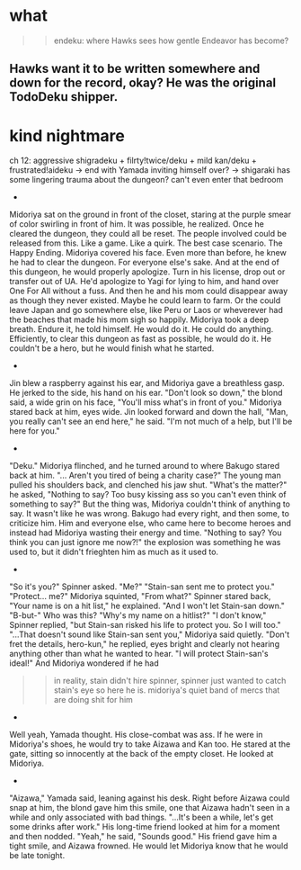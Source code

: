 # what

>>endeku: where Hawks sees how gentle Endeavor has become?

Hawks want it to be written somewhere and down for the record, okay? He was the original TodoDeku shipper.
-


# kind nightmare

ch 12: aggressive shigradeku + filrty!twice/deku + mild kan/deku + frustrated!aideku
-> end with Yamada inviting himself over? 
-> shigaraki has some lingering trauma about the dungeon? can't even enter that bedroom

-

Midoriya sat on the ground in front of the closet, staring at the purple smear of color swirling in front of him. 
It was possible, he realized.
Once he cleared the dungeon, they could all be reset. The people involved could be released from this. Like a game. Like a quirk. 
The best case scenario. The Happy Ending.
Midoriya covered his face. Even more than before, he knew he had to clear the dungeon.
For everyone else's sake.
And at the end of this dungeon, he would properly apologize. Turn in his license, drop out or transfer out of UA. He'd apologize to Yagi for lying to him, and hand over One For All without a fuss. And then he and his mom could disappear away as though they never existed. Maybe he could learn to farm. Or the could leave Japan and go somewhere else, like Peru or Laos or wheverever had the beaches that made his mom sigh so happily. 
Midoriya took a deep breath. Endure it, he told himself. He would do it. He could do anything.
Efficiently, to clear this dungeon as fast as possible, he would do it. 
He couldn't be a hero, but he would finish what he started.

-

Jin blew a raspberry against his ear, and Midoriya gave a breathless gasp. He jerked to the side, his hand on his ear.
"Don't look so down," the blond said, a wide grin on his face, "You'll miss what's in front of you."
Midoriya stared back at him, eyes wide.
Jin looked forward and down the hall, "Man, you really can't see an end here," he said. "I'm not much of a help, but I'll be here for you."

-

"Deku."
Midoriya flinched, and he turned around to where Bakugo stared back at him.
"... Aren't you tired of being a charity case?"
The young man pulled his shoulders back, and clenched his jaw shut.
"What's the matter?" he asked, "Nothing to say? Too busy kissing ass so you can't even think of something to say?"
But the thing was, Midoriya couldn't think of anything to say. It wasn't like he was wrong. Bakugo had every right, and then some, to criticize him. Him and everyone else, who came here to become heroes and instead had Midoriya wasting their energy and time. 
"Nothing to say? You think you can just ignore me now?!" the explosion was something he was used to, but it didn't frieghten him as much as it used to. 


-

"So it's you?" Spinner asked. 
"Me?"
"Stain-san sent me to protect you."
"Protect... me?" Midoriya squinted, "From what?"
Spinner stared back, "Your name is on a hit list," he explained. "And I won't let Stain-san down."
"B-but-"
Who was this?
"Why's my name on a hitlist?"
"I don't know," Spinner replied, "but Stain-san risked his life to protect you. So I will too."
"...That doesn't sound like Stain-san sent you," Midoriya said quietly.
"Don't fret the details, hero-kun," he replied, eyes bright and clearly not hearing anything other than what he wanted to hear. "I will protect Stain-san's ideal!"
And Midoriya wondered if he had 

>> in reality, stain didn't hire spinner, spinner just wanted to catch stain's eye so here he is. 
>> midoriya's quiet band of mercs that are doing shit for him

- 

Well yeah, Yamada thought. His close-combat was ass. If he were in Midoriya's shoes, he would try to take Aizawa and Kan too. He stared at the gate, sitting so innocently at the back of the empty closet. 
He looked at Midoriya.

-

"Aizawa," Yamada said, leaning against his desk. Right before Aizawa could snap at him, the blond gave him this smile, one that Aizawa hadn't seen in a while and only associated with bad things. "...It's been a while, let's get some drinks after work."
His long-time friend looked at him for a moment and then nodded. 
"Yeah," he said, "Sounds good."
His friend gave him a tight smile, and Aizawa frowned. He would let Midoriya know that he would be late tonight. 